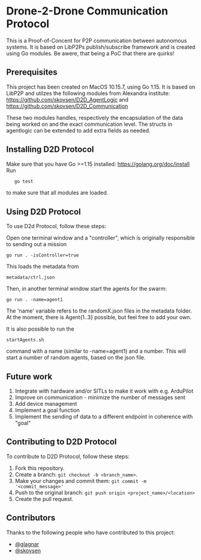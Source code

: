 # Drone-2-Drone Communication Protocol

This is a Proof-of-Concent for P2P communication between autonomous systems. It is based on LibP2Ps publish/subscribe framework and is created using Go modules.
Be awere, that being a PoC that there are quirks! 

## Prerequisites
This project has been created on MacOS 10.15.7, using Go 1.15. 
It is based on LibP2P and utilzes the following modules from Alexandra institute:
https://github.com/skovsen/D2D_AgentLogic and
https://github.com/skovsen/D2D_Communication

These two modules handles, respectively the encapsulation of the data being worked on and the exact communication level. The structs in agentlogic can be extended to add extra fields as needed.

## Installing D2D Protocol
Make sure that you have Go >=1.15 installed: https://golang.org/doc/install
Run
 ```bash
	go test
```
to make sure that all modules are loaded.



## Using D2D Protocol

To use D2d Protocol, follow these steps:

Open one terminal window and a "controller", which is originally responsible to sending out a mission 
```
go run . -isController=true
```
This loads the metadata from 
```
metadata/ctrl.json
```
Then, in another terminal window start the agents for the swarm:
```
go run . -name=agent1
```
The 'name' variable refers to the randomX.json files in the metadata folder.
At the moment, there is Agent{1..3} possible, but feel free to add your own.

It is also possible to run the
```
startAgents.sh 
```
command with a name (similar to -name=agent1) and a number. This will start a number of random agents, based on the json file.

## Future work
1.	Integrate with hardware and/or SITLs to make it work with e.g. ArduPilot
2.	Improve on communication - minimize the number of messages sent
3.	Add device management
4.	Implement a goal function
5.	Implement the sending of data to a different endpoint in coherence with "goal"


## Contributing to D2D Protocol

To contribute to D2D Protocol, follow these steps:

1.  Fork this repository.
2.  Create a branch: `git checkout -b <branch_name>`.
3.  Make your changes and commit them: `git commit -m '<commit_message>'`
4.  Push to the original branch: `git push origin <project_name>/<location>`
5.  Create the pull request.


## Contributors

Thanks to the following people who have contributed to this project:

-   [@glagnar](https://github.com/glagnar) 
-   [@skovsen](https://github.com/skovsen) 
